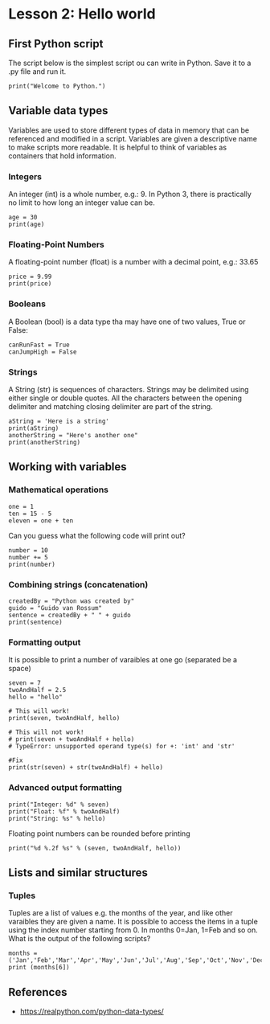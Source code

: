 # Lesson 2: Hello world

<!-- 
2. Use the scripting language to build desktop/console applications to automate common tasks.
2.1.Get started with the scripting language. 
2.1.1. How the interpreter works. 
2.1.2. “Hello, World!” in the chosen language.

2.2.Data types. 
2.2.1. Standard data types. 
2.2.2. Numbers and strings. 
2.2.3. Lists, tuples and dictionaries. 
2.2.4. Assignment statements. 
2.2.5. Formatting Strings. 
2.2.6. Introducing libraries.
-->

## First Python script
The script below is the simplest script ou can write in Python. Save it to a .py file and run it.
~~~
print("Welcome to Python.")
~~~

## Variable data types
Variables are used to store different types of data in memory that can be referenced and modified in a script. Variables are given a descriptive name to make scripts more readable. It is helpful to think of variables as containers that hold information.

### Integers
An integer (int) is a whole number, e.g.: 9. In Python 3, there is practically no limit to how long an integer value can be.
~~~
age = 30
print(age)
~~~

### Floating-Point Numbers
A floating-point number (float) is a number with a decimal point, e.g.: 33.65
~~~
price = 9.99
print(price)
~~~

### Booleans
A Boolean (bool) is a data type tha may have one of two values, True or False:
~~~
canRunFast = True
canJumpHigh = False
~~~

### Strings
A String (str) is sequences of characters. Strings may be delimited using either single or double quotes. All the characters between the opening delimiter and matching closing delimiter are part of the string.
~~~
aString = 'Here is a string'
print(aString)
anotherString = "Here's another one"
print(anotherString)
~~~

## Working with variables
### Mathematical operations
~~~
one = 1
ten = 15 - 5
eleven = one + ten
~~~

Can you guess what the following code will print out?
~~~
number = 10
number += 5
print(number)
~~~

### Combining strings (concatenation)
~~~
createdBy = "Python was created by"
guido = "Guido van Rossum"
sentence = createdBy + " " + guido
print(sentence)
~~~

### Formatting output 
It is possible to print a number of varaibles at one go (separated be a space)
~~~
seven = 7
twoAndHalf = 2.5
hello = "hello"

# This will work!
print(seven, twoAndHalf, hello)

# This will not work!
# print(seven + twoAndHalf + hello)
# TypeError: unsupported operand type(s) for +: 'int' and 'str'

#Fix 
print(str(seven) + str(twoAndHalf) + hello)
~~~

### Advanced output formatting
~~~
print("Integer: %d" % seven)
print("Float: %f" % twoAndHalf)
print("String: %s" % hello)
~~~

Floating point numbers can be rounded before printing 

~~~
print("%d %.2f %s" % (seven, twoAndHalf, hello))
~~~

## Lists and similar structures

### Tuples
Tuples are a list of values e.g. the months of the year, and like other varaibles they are given a name. It is possible to access the items in a tuple using the index number starting from 0. In months 0=Jan, 1=Feb and so on. What is the output of the following scripts?
~~~
months = ('Jan','Feb','Mar','Apr','May','Jun','Jul','Aug','Sep','Oct','Nov','Dec')
print (months[6]) 
~~~


## References
* https://realpython.com/python-data-types/
